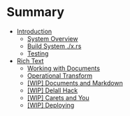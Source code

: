 # Summary

- [Introduction](./intro.md)
  - [System Overview](./intro-system.md)
  - [Build System ./x.rs](./intro-x.md)
  - [Testing](./intro-testing.md)
- [Rich Text](./rtf.md)
  - [Working with Documents](./rtf-documents.md)
  - [Operational Transform](./rtf-ot.md)
  - [[WIP] Documents and Markdown](./diary-markdown.md)
  - [[WIP] Delall Hack](./diary-delall.md)
  - [[WIP] Carets and You](./diary-carets.md)
  - [[WIP] Deploying](./deploying.md)

